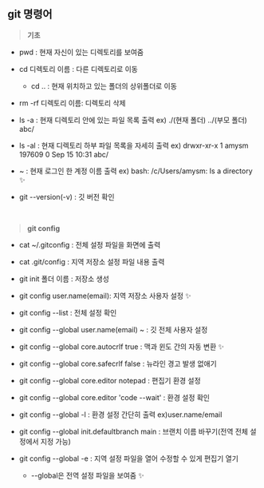 ## git 명령어

> **기초**
- pwd : 현재 자신이 있는 디렉토리를 보여줌
- cd 디렉토리 이름 : 다른 디렉토리로 이동

    - cd .. : 현재 위치하고 있는 폴더의 상위폴더로 이동

- rm -rf 디렉토리 이름: 디렉토리 삭제 
- ls -a : 현재 디렉토리 안에 있는 파일 목록 출력 ex) ./(현재 폴더)  ../(부모 폴더)  abc/
- ls -al : 현재 디렉토리 하부 파일 목록을 자세히 출력 ex) drwxr-xr-x 1 amysm 197609 0 Sep 15 10:31 abc/
- ~ : 현재 로그인 한 계정 이름 출력 ex) bash: /c/Users/amysm: Is a directory ✨ 
- git --version(-v) : 깃 버전 확인
<br>

> **git config**
- cat ~/.gitconfig : 전체 설정 파일을 화면에 출력
- cat .git/config : 지역 저장소 설정 파일 내용 출력
- git init 폴더 이름 : 저장소 생성 
- git config user.name(email): 지역 저장소 사용자 설정 ✨ 
- git config --list : 전체 설정 확인
- git config --global user.name(email) ~ : 깃 전체 사용자 설정
- git config --global core.autocrlf true : 맥과 윈도 간의 자동 변환 ✨ 
- git config --global core.safecrlf false : 뉴라인 경고 발생 없애기
- git config --global core.editor notepad : 편집기 환경 설정
- git config --global core.editor 'code --wait' : 환경 설정 확인 
- git config --global -l : 환경 설정 간단히 출력 ex)user.name/email
- git config --global init.defaultbranch main : 브랜치 이름 바꾸기(전역 전체 설정에서 지정 가능)
- git config --global -e : 지역 설정 파일을 열어 수정할 수 있게 편집기 열기 

    - --global은 전역 설정 파일을 보여줌 ✨
<br>
